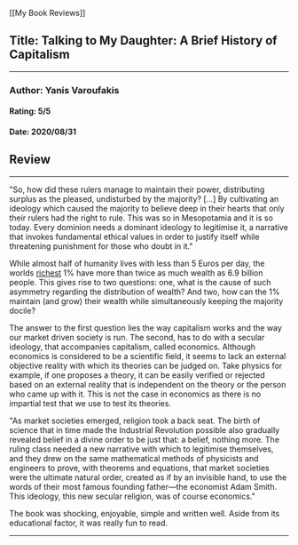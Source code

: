 [[My Book Reviews]]

 
 ## Title: Talking to My Daughter: A Brief History of Capitalism
 ---
 ### Author: Yanis Varoufakis
 #### Rating: 5/5
 #### Date: 2020/08/31


 ## Review
 ---
 "So, how did these rulers manage to maintain their power, distributing surplus as the pleased, undisturbed by the majority? [...] By cultivating an ideology which caused the majority to believe deep in their hearts that only their rulers had the right to rule. This was so in Mesopotamia and it is so today. Every dominion needs a dominant ideology to legitimise it, a narrative that invokes fundamental ethical values in order to justify itself while threatening punishment for those who doubt in it."  
  
  
While almost half of humanity lives with less than 5 Euros per day, the worlds [richest](https://www.oxfam.org/en/5-shocking-facts-about-extreme-global-inequality-and-how-even-it) 1% have more than twice as much wealth as 6.9 billion people. This gives rise to two questions: one, what is the cause of such asymmetry regarding the distribution of wealth? And two, how can the 1% maintain (and grow) their wealth while simultaneously keeping the majority docile?   
  
The answer to the first question lies the way capitalism works and the way our market driven society is run. The second, has to do with a secular ideology, that accompanies capitalism, called economics. Although economics is considered to be a scientific field, it seems to lack an external objective reality with which its theories can be judged on. Take physics for example, if one proposes a theory, it can be easily verified or rejected based on an external reality that is independent on the theory or the person who came up with it. This is not the case in economics as there is no impartial test that we use to test its theories.   
  
"As market societies emerged, religion took a back seat. The birth of science that in time made the Industrial Revolution possible also gradually revealed belief in a divine order to be just that: a belief, nothing more. The ruling class needed a new narrative with which to legitimise themselves, and they drew on the same mathematical methods of physicists and engineers to prove, with theorems and equations, that market societies were the ultimate natural order, created as if by an invisible hand, to use the words of their most famous founding father—the economist Adam Smith. This ideology, this new secular religion, was of course economics."  
  
The book was shocking, enjoyable, simple and written well. Aside from its educational factor, it was really fun to read.



 ---
 